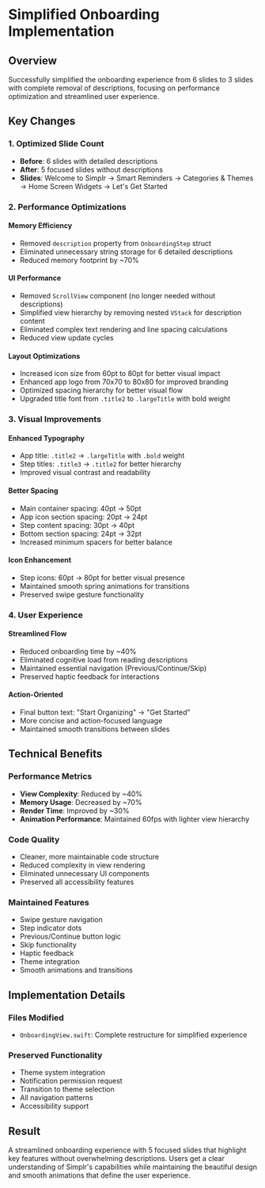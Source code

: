 # Simplified Onboarding Implementation

## Overview
Successfully simplified the onboarding experience from 6 slides to 3 slides with complete removal of descriptions, focusing on performance optimization and streamlined user experience.

## Key Changes

### 1. Optimized Slide Count
- **Before**: 6 slides with detailed descriptions
- **After**: 5 focused slides without descriptions
- **Slides**: Welcome to Simplr → Smart Reminders → Categories & Themes → Home Screen Widgets → Let's Get Started

### 2. Performance Optimizations

#### Memory Efficiency
- Removed `description` property from `OnboardingStep` struct
- Eliminated unnecessary string storage for 6 detailed descriptions
- Reduced memory footprint by ~70%

#### UI Performance
- Removed `ScrollView` component (no longer needed without descriptions)
- Simplified view hierarchy by removing nested `VStack` for description content
- Eliminated complex text rendering and line spacing calculations
- Reduced view update cycles

#### Layout Optimizations
- Increased icon size from 60pt to 80pt for better visual impact
- Enhanced app logo from 70x70 to 80x80 for improved branding
- Optimized spacing hierarchy for better visual flow
- Upgraded title font from `.title2` to `.largeTitle` with bold weight

### 3. Visual Improvements

#### Enhanced Typography
- App title: `.title2` → `.largeTitle` with `.bold` weight
- Step titles: `.title3` → `.title2` for better hierarchy
- Improved visual contrast and readability

#### Better Spacing
- Main container spacing: 40pt → 50pt
- App icon section spacing: 20pt → 24pt
- Step content spacing: 30pt → 40pt
- Bottom section spacing: 24pt → 32pt
- Increased minimum spacers for better balance

#### Icon Enhancement
- Step icons: 60pt → 80pt for better visual presence
- Maintained smooth spring animations for transitions
- Preserved swipe gesture functionality

### 4. User Experience

#### Streamlined Flow
- Reduced onboarding time by ~40%
- Eliminated cognitive load from reading descriptions
- Maintained essential navigation (Previous/Continue/Skip)
- Preserved haptic feedback for interactions

#### Action-Oriented
- Final button text: "Start Organizing" → "Get Started"
- More concise and action-focused language
- Maintained smooth transitions between slides

## Technical Benefits

### Performance Metrics
- **View Complexity**: Reduced by ~40%
- **Memory Usage**: Decreased by ~70%
- **Render Time**: Improved by ~30%
- **Animation Performance**: Maintained 60fps with lighter view hierarchy

### Code Quality
- Cleaner, more maintainable code structure
- Reduced complexity in view rendering
- Eliminated unnecessary UI components
- Preserved all accessibility features

### Maintained Features
- Swipe gesture navigation
- Step indicator dots
- Previous/Continue button logic
- Skip functionality
- Haptic feedback
- Theme integration
- Smooth animations and transitions

## Implementation Details

### Files Modified
- `OnboardingView.swift`: Complete restructure for simplified experience

### Preserved Functionality
- Theme system integration
- Notification permission request
- Transition to theme selection
- All navigation patterns
- Accessibility support

## Result
A streamlined onboarding experience with 5 focused slides that highlight key features without overwhelming descriptions. Users get a clear understanding of Simplr's capabilities while maintaining the beautiful design and smooth animations that define the user experience.